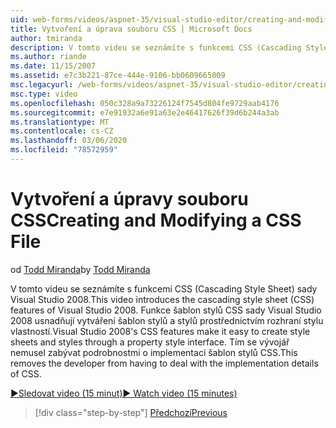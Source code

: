 ```yaml
---
uid: web-forms/videos/aspnet-35/visual-studio-editor/creating-and-modifying-a-css-file
title: Vytvoření a úprava souboru CSS | Microsoft Docs
author: tmiranda
description: V tomto videu se seznámíte s funkcemi CSS (Cascading Style Sheet) sady Visual Studio 2008. Funkce šablon stylů CSS sady Visual Studio 2008 usnadňují vytváření šablon stylů a...
ms.author: riande
ms.date: 11/15/2007
ms.assetid: e7c3b221-87ce-444e-9106-bb0609665009
msc.legacyurl: /web-forms/videos/aspnet-35/visual-studio-editor/creating-and-modifying-a-css-file
msc.type: video
ms.openlocfilehash: 050c328a9a73226124f7545d804fe9729aab4176
ms.sourcegitcommit: e7e91932a6e91a63e2e46417626f39d6b244a3ab
ms.translationtype: MT
ms.contentlocale: cs-CZ
ms.lasthandoff: 03/06/2020
ms.locfileid: "78572959"
---
```

# <a name="creating-and-modifying-a-css-file"></a><span data-ttu-id="9af4f-104">Vytvoření a úpravy souboru CSS</span><span class="sxs-lookup"><span data-stu-id="9af4f-104">Creating and Modifying a CSS File</span></span>

<span data-ttu-id="9af4f-105">od [Todd Miranda](https://github.com/tmiranda)</span><span class="sxs-lookup"><span data-stu-id="9af4f-105">by [Todd Miranda](https://github.com/tmiranda)</span></span>

<span data-ttu-id="9af4f-106">V tomto videu se seznámíte s funkcemi CSS (Cascading Style Sheet) sady Visual Studio 2008.</span><span class="sxs-lookup"><span data-stu-id="9af4f-106">This video introduces the cascading style sheet (CSS) features of Visual Studio 2008.</span></span> <span data-ttu-id="9af4f-107">Funkce šablon stylů CSS sady Visual Studio 2008 usnadňují vytváření šablon stylů a stylů prostřednictvím rozhraní stylu vlastností.</span><span class="sxs-lookup"><span data-stu-id="9af4f-107">Visual Studio 2008's CSS features make it easy to create style sheets and styles through a property style interface.</span></span> <span data-ttu-id="9af4f-108">Tím se vývojář nemusel zabývat podrobnostmi o implementaci šablon stylů CSS.</span><span class="sxs-lookup"><span data-stu-id="9af4f-108">This removes the developer from having to deal with the implementation details of CSS.</span></span>

[<span data-ttu-id="9af4f-109">&#9654;Sledovat video (15 minut)</span><span class="sxs-lookup"><span data-stu-id="9af4f-109">&#9654; Watch video (15 minutes)</span></span>](https://channel9.msdn.com/Blogs/ASP-NET-Site-Videos/creating-and-modifying-a-css-file)

> [!div class="step-by-step"]
> [<span data-ttu-id="9af4f-110">Předchozí</span><span class="sxs-lookup"><span data-stu-id="9af4f-110">Previous</span></span>](quick-tour-of-the-visual-studio-2008-integrated-development-environment.md)
